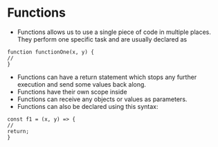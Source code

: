 # Functions

- Functions allows us to use a single piece of code in multiple places. They perform one specific task and are usually declared as

```
function functionOne(x, y) {
//
}
```

- Functions can have a return statement which stops any further execution and send some values back along.
- Functions have their own scope inside
- Functions can receive any objects or values as parameters.
- Functions can also be declared using this syntax:

```
const f1 = (x, y) => {
//
return;
}
```
